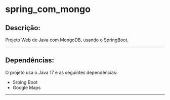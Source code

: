 # spring_com_mongo
Descrição:
----------
Projeto Web de Java com MongoDB, usando o SpringBoot.
<hr>

Dependências:
-------------
O projeto usa o Java 17 e as seguintes dependências:
* Srping Boot
* Google Maps

<hr>
